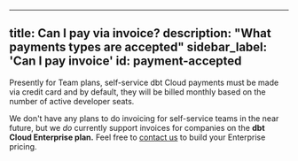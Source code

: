 
---
title: Can I pay via invoice?
description: "What payments types are accepted"
sidebar_label: 'Can I pay invoice'
id: payment-accepted
---
Presently for Team plans, self-service dbt Cloud payments must be made via credit card and by default, they will be billed monthly based on the number of active developer seats.

We don't have any plans to do invoicing for self-service teams in the near future, but we *do* currently support invoices for companies on the **dbt Cloud Enterprise plan.** Feel free to [contact us](https://www.getdbt.com/contact) to build your Enterprise pricing.
